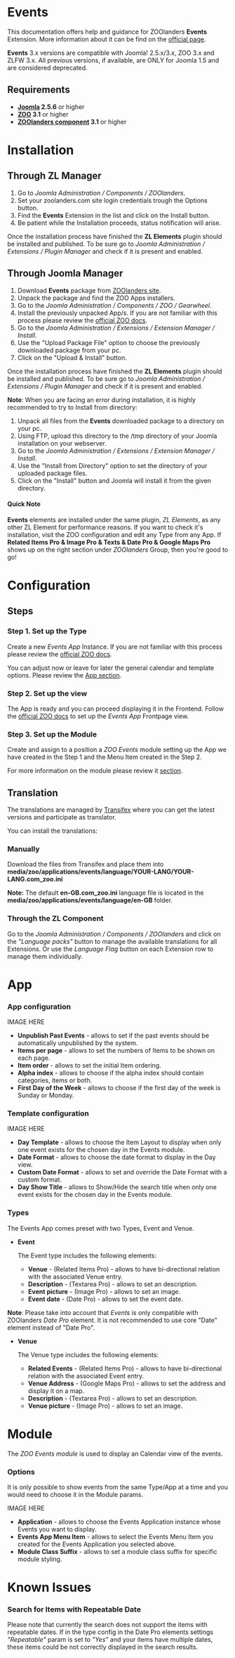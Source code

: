 Events
======

This documentation offers help and guidance for ZOOlanders **Events** Extension. More information about it can be find on the [official page](https://www.zoolanders.com/extensions/events).

**Events** 3.x versions are compatible with Joomla! 2.5.x/3.x, ZOO 3.x and ZLFW 3.x. All previous versions, if available, are ONLY for Joomla 1.5 and are considered deprecated.

Requirements
------------

* **[Joomla](http://www.joomla.org) 2.5.6** or higher
* **[ZOO](http://www.yootheme.com/zoo) 3.1** or higher
* **[ZOOlanders component](https://www.zoolanders.com/extensions/zoolanders) 3.1** or higher

Installation
============

Through ZL Manager
------------------

1. Go to *Joomla Administration / Components / ZOOlanders*.
2. Set your zoolanders.com site login credentials trough the Options button.
4. Find the **Events** Extension in the list and click on the Install button.
5. Be patient while the Installation proceeds, status notification will arise.

Once the installation process have finished the **ZL Elements** plugin should be installed and published. To be sure go to *Joomla Administration / Extensions / Plugin Manager* and check if it is present and enabled.

Through Joomla Manager
----------------------

1. Download **Events** package from [ZOOlanders site](https://www.zoolanders.com/extensions/events).
2. Unpack the package and find the ZOO Apps installers.
3. Go to the *Joomla Administration / Components / ZOO / Gearwheel*.
4. Install the previously unpacked App/s. If you are not familiar with this process please review the [official ZOO docs](http://yootheme.com/zoo/documentation/getting-started/install-a-new-app).
5. Go to the *Joomla Administration / Extensions / Extension Manager / Install*.
6. Use the "Upload Package File" option to choose the previously downloaded package from your pc.
7. Click on the "Upload & Install" button.

Once the installation process have finished the **ZL Elements** plugin should be installed and published. To be sure go to *Joomla Administration / Extensions / Plugin Manager* and check if it is present and enabled.

**Note**: When you are facing an error during installation, it is highly recommended to try to Install from directory:

1. Unpack all files from the **Events** downloaded package to a directory on your pc.
2. Using FTP, upload this directory to the /tmp directory of your Joomla installation on your webserver.
3. Go to the *Joomla Administration / Extensions / Extension Manager / Install*.
4. Use the "Install from Directory" option to set the directory of your uploaded package files.
5. Click on the "Install" button and Joomla will install it from the given directory.

#### Quick Note

**Events** elements are installed under the same plugin, *ZL Elements*, as any other ZL Element for performance reasons. If you want to check it's installation, visit the ZOO configuration and edit any Type from any App. If **Related Items Pro & Image Pro & Texts & Date Pro & Google Maps Pro** shows up on the right section under *ZOOlanders* Group, then you're good to go!

Configuration
=============

Steps
-----

### Step 1. Set up the Type

Create a new *Events App* Instance. If you are not familiar with this process please review the [official ZOO docs](http://www.yootheme.com/zoo/documentation/getting-started/create-a-new-app-instance).

You can adjust now or leave for later the general calendar and template options. Please review the [App section](#app).

### Step 2. Set up the view

The App is ready and you can proceed displaying it in the Frontend. Follow the [official ZOO docs](http://www.yootheme.com/zoo/documentation/getting-started/how-to-create-a-joomla-menu-link) to set up the *Events App* Frontpage view.

### Step 3. Set up the Module

Create and assign to a position a *ZOO Events* module setting up the App we have created in the Step 1 and the Menu Item created in the Step 2.

For more information on the module please review it [section](#module).

Translation
-----------

The translations are managed by [Transifex](https://www.transifex.com/projects/p/zoolanders/) where you can get the latest versions and participate as translator.

You can install the translations:

### Manually

Download the files from Transifex and place them into **media/zoo/applications/events/language/YOUR-LANG/YOUR-LANG.com_zoo.ini**

**Note:** The default **en-GB.com_zoo.ini** language file is located in the **media/zoo/applications/events/language/en-GB** folder.

### Through the ZL Component

Go to the *Joomla Administration / Components / ZOOlanders* and click on the *"Language packs"* button to manage the available translations for all Extensions. Or use the *Language Flag* button on each Extension row to manage them individually.

App
===

### App configuration

IMAGE HERE

* **Unpublish Past Events** - allows to set if the past events should be automatically unpublished by the system.
* **Items per page** - allows to set the numbers of Items to be shown on each page.
* **Item order** - allows to set the initial Item ordering.
* **Alpha index** - allows to choose if the alpha index should contain categories, items or both.
* **First Day of the Week** - allows to choose if the first day of the week is Sunday or Monday.

### Template configuration

IMAGE HERE

* **Day Template** - allows to choose the Item Layout to display when only one event exists for the chosen day in the Events module.
* **Date Format** - allows to choose the date format to display in the Day view.
* **Custom Date Format** - allows to set and override the Date Format with a custom format.
* **Day Show Title** - allows to Show/Hide the search title when only one event exists for the chosen day in the Events module.

### Types

The Events App comes preset with two Types, Event and Venue.

* **Event**

  The Event type includes the following elements:
  
  * **Venue** - (Related Items Pro) - allows to have bi-directional relation with the associated Venue entry.
  * **Description** - (Textarea Pro) - allows to set an description.
  * **Event picture** - (Image Pro) - allows to set an image.
  * **Event date** - (Date Pro) - allows to set the event date.

**Note**: Please take into account that *Events* is only compatible with ZOOlanders *Date Pro* element. It is not recommended to use core "Date" element instead of "Date Pro".  

* **Venue**

  The Venue type includes the following elements:

  * **Related Events** - (Related Items Pro) - allows to have bi-directional relation with the associated Event entry.
  * **Venue Address** - (Google Maps Pro) - allows to set the address and display it on a map.
  * **Description** - (Textarea Pro) - allows to set an description.
  * **Venue picture** - (Image Pro) - allows to set an image.

Module
======

The *ZOO Events module* is used to display an Calendar view of the events.

### Options

It is only possible to show events from the same Type/App at a time and you would need to choose it in the Module params.

IMAGE HERE

* **Application** - allows to choose the Events Application instance whose Events you want to display.
* **Events App Menu Item** - allows to select the Events Menu Item you created for the Events Application you selected above.
* **Module Class Suffix** - allows to set a module class suffix for specific module styling.

Known Issues
============

### Search for Items with Repeatable Date 

Please note that currently the search does not support the items with repeatable dates. If in the type config in the Date Pro elements settings *"Repeatable"* param is set to *"Yes"* and your items have multiple dates, these items could be not correctly displayed in the search results.  
